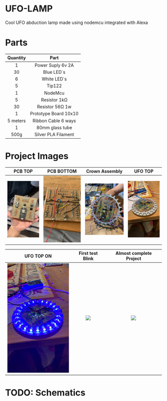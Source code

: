 # UFO-LAMP

Cool UFO abduction lamp made using nodemcu integrated with Alexa

# Parts

| Quantity |         Part          |
| :------: | :-------------------: |
|    1     |   Power Suply 6v 2A   |
|    30    |      Blue LED`s       |
|    6     |      White LED`s      |
|    5     |        Tip122         |
|    1     |        NodeMcu        |
|    5     |     Resistor 1kΩ      |
|    30    |    Resistor 56Ω 1w    |
|    1     | Prototype Board 10x10 |
| 5 meters |  Ribbon Cable 6 ways  |
|    1     |    80mm glass tube    |
|   500g   |  Silver PLA Filament  |

# Project Images

|                     PCB TOP                     |                   PCB BOTTOM                    |                 Crown Assembly                  | UFO TOP |
| :---------------------------------------------: | :---------------------------------------------: | :---------------------------------------------: | :-----: |
| <img src="./images/20200317.1.JPG" width="200"> | <img src="./images/20200317.2.JPG" width="200"> | <img src="./images/20200317.3.JPG" width="200"> | <img src="./images/20200317.4.JPG" width="200"> |

|                   UFO TOP ON                    |                First test Blink                 |             Almost complete Project             |
| :---------------------------------------------: | :---------------------------------------------: | :---------------------------------------------: |
| <img src="./images/20200317.5.JPG" width="200"> | <img src="./images/20200317.6.gif" width="200"> | <img src="./images/20200317.7.gif" width="200"> |

# TODO: Schematics
